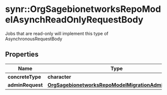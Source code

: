 # synr::OrgSagebionetworksRepoModelAsynchReadOnlyRequestBody

Jobs that are read-only will implement this type of AsynchronousRequestBody

## Properties
Name | Type | Description | Notes
------------ | ------------- | ------------- | -------------
**concreteType** | **character** |  | 
**adminRequest** | [**OrgSagebionetworksRepoModelMigrationAdminRequest**](org.sagebionetworks.repo.model.migration.AdminRequest.md) |  | [optional] 


